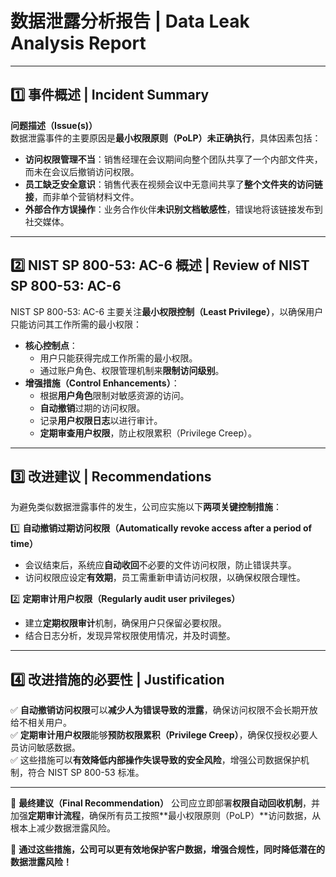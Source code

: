 # **数据泄露分析报告 | Data Leak Analysis Report**

---

## **1️⃣ 事件概述 | Incident Summary**
**问题描述（Issue(s)）**  
数据泄露事件的主要原因是**最小权限原则（PoLP）未正确执行**，具体因素包括：
- **访问权限管理不当**：销售经理在会议期间向整个团队共享了一个内部文件夹，而未在会议后撤销访问权限。  
- **员工缺乏安全意识**：销售代表在视频会议中无意间共享了**整个文件夹的访问链接**，而非单个营销材料文件。  
- **外部合作方误操作**：业务合作伙伴**未识别文档敏感性**，错误地将该链接发布到社交媒体。  

---

## **2️⃣ NIST SP 800-53: AC-6 概述 | Review of NIST SP 800-53: AC-6**
NIST SP 800-53: AC-6 主要关注**最小权限控制（Least Privilege）**，以确保用户只能访问其工作所需的最小权限：
- **核心控制点**：  
  - 用户只能获得完成工作所需的最小权限。  
  - 通过账户角色、权限管理机制来**限制访问级别**。  
- **增强措施（Control Enhancements）**：  
  - 根据**用户角色**限制对敏感资源的访问。  
  - **自动撤销**过期的访问权限。  
  - 记录**用户权限日志**以进行审计。  
  - **定期审查用户权限**，防止权限累积（Privilege Creep）。  

---

## **3️⃣ 改进建议 | Recommendations**
为避免类似数据泄露事件的发生，公司应实施以下**两项关键控制措施**：

1️⃣ **自动撤销过期访问权限（Automatically revoke access after a period of time）**  
   - 会议结束后，系统应**自动收回**不必要的文件访问权限，防止错误共享。  
   - 访问权限应设定**有效期**，员工需重新申请访问权限，以确保权限合理性。  

2️⃣ **定期审计用户权限（Regularly audit user privileges）**  
   - 建立**定期权限审计**机制，确保用户只保留必要权限。  
   - 结合日志分析，发现异常权限使用情况，并及时调整。  

---

## **4️⃣ 改进措施的必要性 | Justification**
✅ **自动撤销访问权限**可以**减少人为错误导致的泄露**，确保访问权限不会长期开放给不相关用户。  
✅ **定期审计用户权限**能够**预防权限累积（Privilege Creep）**，确保仅授权必要人员访问敏感数据。  
✅ 这些措施可以**有效降低内部操作失误导致的安全风险**，增强公司数据保护机制，符合 NIST SP 800-53 标准。  

---

📌 **最终建议（Final Recommendation）**
公司应立即部署**权限自动回收机制**，并加强**定期审计流程**，确保所有员工按照**最小权限原则（PoLP）**访问数据，从根本上减少数据泄露风险。  

🚀 **通过这些措施，公司可以更有效地保护客户数据，增强合规性，同时降低潜在的数据泄露风险！**

